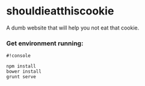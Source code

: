 # shouldieatthiscookie
A dumb website that will help you not eat that cookie.

### Get environment running: ###

```
#!console

npm install
bower install
grunt serve
```
